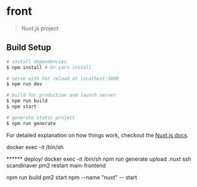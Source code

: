 # front

> Nuxt.js project

## Build Setup

``` bash
# install dependencies
$ npm install # Or yarn install

# serve with hot reload at localhost:3000
$ npm run dev

# build for production and launch server
$ npm run build
$ npm start

# generate static project
$ npm run generate
```

For detailed explanation on how things work, checkout the [Nuxt.js docs](https://github.com/nuxt/nuxt.js).

docker exec -it <id> /bin/sh

****** deploy/
docker exec -it <id> /bin/sh
npm run generate
upload .nuxt
ssh scandinaver
pm2 restart main-frontend


npm run build
pm2 start npm --name "nuxt" -- start
